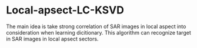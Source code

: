 # Local-apsect-LC-KSVD

The main idea is take strong correlation of SAR images in local aspect into consideration when learning dicitionary.
This algorithm can recognize target in SAR images in local apsect sectors.
